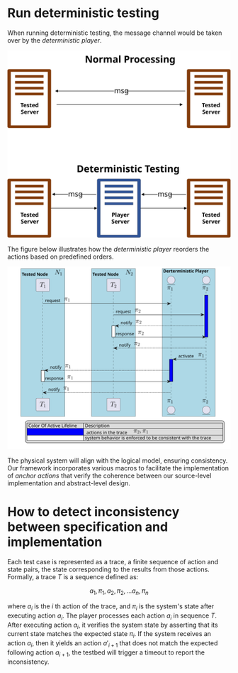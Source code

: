 # Run deterministic testing

When running deterministic testing, the message channel would be taken over by the *deterministic player*.

![deterministic testing](../doc/figure/dtm_testing.svg)

The figure below illustrates how the *deterministic player* reorders the actions based on predefined orders.

![reorder_action](../doc/figure/reorder_actions.svg)

The physical system will align with the logical model, ensuring consistency.
Our framework incorporates various macros to facilitate the implementation of *anchor actions*
that verify the coherence between our source-level implementation and abstract-level design.


# How to detect inconsistency between specification and implementation

Each test case is represented as a trace, a finite sequence of action and state pairs, the state corresponding to the results from those actions. Formally, a trace $T$ is a sequence defined as:
    
$${a_1, \pi_1, a_2, \pi_2, ... a_n, \pi_n}$$
    
where $a_i$ is the ${i}$ th action of the trace, and ${\pi_i}$ is the system's state after executing action ${a_i}$.
The player processes each action ${a_i}$ in sequence $T$. After executing action ${a_i}$, it verifies the system state by asserting that its current state matches the expected state  ${\pi_i}$. 
If the system receives an action ${a_i}$, then it yields an action $`{a'_{i+1} }`$ that does not match the expected following action $`{a_{i+1}}`$, the testbed will trigger a timeout to report the inconsistency. 
